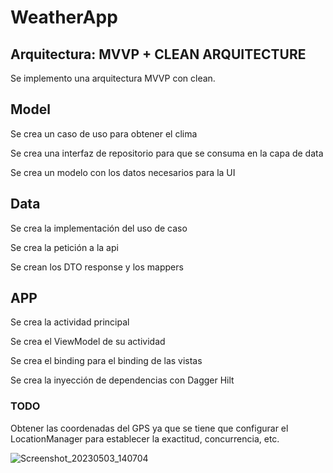 # WeatherApp

## Arquitectura: MVVP + CLEAN ARQUITECTURE

Se implemento una arquitectura MVVP con clean.

## Model
Se crea un caso de uso para obtener el clima

Se crea una interfaz de repositorio para que se consuma en la capa de data

Se crea un modelo con los datos necesarios para la UI

## Data
Se crea la implementación del uso de caso 

Se crea la petición a la api

Se crean los DTO response y los mappers

## APP
Se crea la actividad principal

Se crea el ViewModel de su actividad

Se crea el binding para el binding de las vistas

Se crea la inyección de dependencias con Dagger Hilt

### TODO

Obtener las coordenadas del GPS ya que se tiene que configurar el LocationManager para establecer la exactitud, concurrencia, etc.


![Screenshot_20230503_140704](https://user-images.githubusercontent.com/19498432/236018845-7defd5cb-291c-4e3c-9514-607bcfe00d1d.png)
